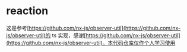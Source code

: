 # reaction

这是参考[https://github.com/nx-js/observer-util](https://github.com/nx-js/observer-util)的 ts 实现，感谢[https://github.com/nx-js/observer-util](https://github.com/nx-js/observer-util)。本代码仓库仅作个人学习使用
